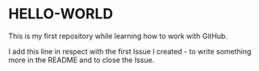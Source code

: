# HELLO-WORLD
This is my first repository while learning how to work with GitHub.

I add this line in respect with the first Issue I created - to write something more in the README and to close the Issue.
